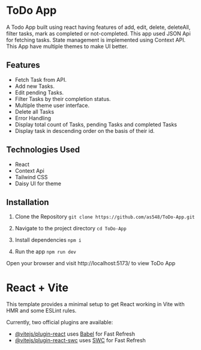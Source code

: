 # ToDo App
A Todo App built using react having features of add, edit, delete, deleteAll, filter tasks, mark as completed or not-completed. This app used JSON Api for fetching tasks. State management is implemented using Context API. This App have multiple themes to make UI better.


## Features
- Fetch Task from API.
- Add new Tasks.
- Edit pending Tasks.
- Filter Tasks by their completion status.
- Multiple theme user interface.
- Delete all Tasks
- Error Handling
- Display total count of Tasks, pending Tasks and completed Tasks
- Display task in descending order on the basis of their id.
## Technologies Used
- React
- Context Api
- Tailwind CSS
- Daisy UI for theme



## Installation
1. Clone the Repository
` git clone https://github.com/as548/ToDo-App.git `

2. Navigate to the project directory
   ` cd ToDo-App `

3. Install dependencies
   ` npm i `

4. Run the app
   ` npm run dev `

Open your browser and visit http://localhost:5173/ to view  ToDo App


# React + Vite

This template provides a minimal setup to get React working in Vite with HMR and some ESLint rules.

Currently, two official plugins are available:

- [@vitejs/plugin-react](https://github.com/vitejs/vite-plugin-react/blob/main/packages/plugin-react/README.md) uses [Babel](https://babeljs.io/) for Fast Refresh
- [@vitejs/plugin-react-swc](https://github.com/vitejs/vite-plugin-react-swc) uses [SWC](https://swc.rs/) for Fast Refresh
